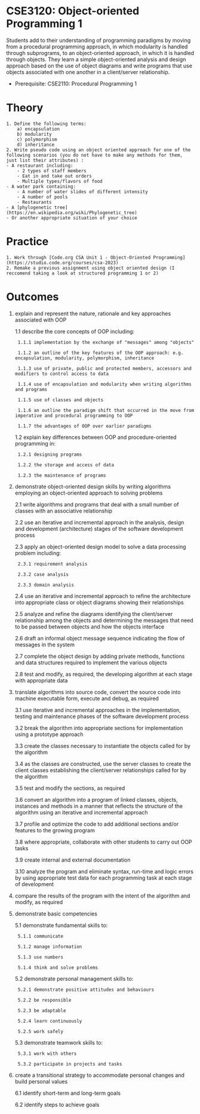 # CSE3120: Object-oriented Programming 1

Students add to their understanding of programming paradigms by moving from a procedural programming approach, in which modularity is handled through subprograms, to an object-oriented approach, in which it is handled through objects. They learn a simple object-oriented analysis and design approach based on the use of object diagrams and write programs that use objects associated with one another in a client/server relationship.

* Prerequisite: CSE2110: Procedural Programming 1

# Theory
    1. Define the following terms: 
        a) encapsulation    
        b) modularity
        c) polymorphism 
        d) inheritance
    2. Write pseudo code using an object oriented approach for one of the following scenarios (you do not have to make any methods for them, just list their attributes) :
    - A restaurant including:
        - 2 types of staff members
        - Eat in and take out orders
        - Multiple types/flavors of food
    - A water park containing:
        - A number of water slides of different intensity
        - A number of pools
        - Restaurants
    - A [phylogenetic tree](https://en.wikipedia.org/wiki/Phylogenetic_tree)
    - Or another appropriate situation of your choice

  
# Practice
    1. Work through [Code.org CSA Unit 1 - Object-Oriented Programming](https://studio.code.org/courses/csa-2023)
    2. Remake a previous assignment using object oriented design (I reccomend taking a look at structured programming 1 or 2)


# Outcomes

1. explain and represent the nature, rationale and key approaches associated with OOP

    1.1 describe the core concepts of OOP including:

        1.1.1 implementation by the exchange of "messages" among "objects"

        1.1.2 an outline of the key features of the OOP approach: e.g. encapsulation, modularity, polymorphism, inheritance

        1.1.3 use of private, public and protected members, accessors and modifiers to control access to data

        1.1.4 use of encapsulation and modularity when writing algorithms and programs

        1.1.5 use of classes and objects

        1.1.6 an outline the paradigm shift that occurred in the move from imperative and procedural programming to OOP

        1.1.7 the advantages of OOP over earlier paradigms

    1.2 explain key differences between OOP and procedure-oriented programming in:

        1.2.1 designing programs

        1.2.2 the storage and access of data

        1.2.3 the maintenance of programs

2. demonstrate object-oriented design skills by writing algorithms employing an object-oriented approach to solving problems

    2.1 write algorithms and programs that deal with a small number of classes with an associative relationship

    2.2 use an iterative and incremental approach in the analysis, design and development (architecture) stages of the software development process

    2.3 apply an object-oriented design model to solve a data processing problem including:

        2.3.1 requirement analysis

        2.3.2 case analysis

        2.3.3 domain analysis

    2.4 use an iterative and incremental approach to refine the architecture into appropriate class or object diagrams showing their relationships

    2.5 analyze and refine the diagrams identifying the client/server relationship among the objects and determining the messages that need to be passed between objects and how the objects interface

    2.6 draft an informal object message sequence indicating the flow of messages in the system

    2.7 complete the object design by adding private methods, functions and data structures required to implement the various objects

    2.8 test and modify, as required, the developing algorithm at each stage with appropriate data

3. translate algorithms into source code, convert the source code into machine executable form, execute and debug, as required

    3.1 use iterative and incremental approaches in the implementation, testing and maintenance phases of the software development process

    3.2 break the algorithm into appropriate sections for implementation using a prototype approach

    3.3 create the classes necessary to instantiate the objects called for by the algorithm

    3.4 as the classes are constructed, use the server classes to create the client classes establishing the client/server relationships called for by the algorithm

    3.5 test and modify the sections, as required

    3.6 convert an algorithm into a program of linked classes, objects, instances and methods in a manner that reflects the structure of the algorithm using an iterative and incremental approach

    3.7 profile and optimize the code to add additional sections and/or features to the growing program

    3.8 where appropriate, collaborate with other students to carry out OOP tasks

    3.9 create internal and external documentation

    3.10 analyze the program and eliminate syntax, run-time and logic errors by using appropriate test data for each programming task at each stage of development

4. compare the results of the program with the intent of the algorithm and modify, as required

5. demonstrate basic competencies

    5.1 demonstrate fundamental skills to:

        5.1.1 communicate

        5.1.2 manage information

        5.1.3 use numbers

        5.1.4 think and solve problems

    5.2 demonstrate personal management skills to:

        5.2.1 demonstrate positive attitudes and behaviours

        5.2.2 be responsible

        5.2.3 be adaptable

        5.2.4 learn continuously

        5.2.5 work safely

    5.3 demonstrate teamwork skills to:

        5.3.1 work with others

        5.3.2 participate in projects and tasks

6. create a transitional strategy to accommodate personal changes and build personal values

    6.1 identify short-term and long-term goals

    6.2 identify steps to achieve goals

